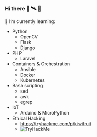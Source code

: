 ### Hi there :rocket: :artificial_satellite: :robot:


🌱 I’m currently learning:
- Python
  - OpenCV
  - Flask
  - Django
- PHP
  - Laravel
- Containers & Orchestration
  - Ansible
  - Docker
  - Kubernetes
- Bash scripting
  - sed
  - awk
  - egrep
- IoT
  - Arduino & MicroPython
- Ethical Hacking
  - https://tryhackme.com/p/kiwifruit
  -  <img src="https://tryhackme-badges.s3.amazonaws.com/kiwifruit.png" alt="TryHackMe">
